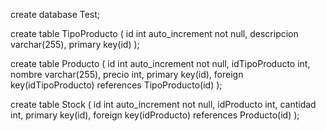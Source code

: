 create database Test;

create table TipoProducto (
id int auto_increment not null,
descripcion varchar(255),
primary key(id)
);

create table Producto (
id int auto_increment not null,
idTipoProducto int,
nombre varchar(255),
precio int,
primary key(id),
foreign key(idTipoProducto) references TipoProducto(id)
);

create table Stock (
id int auto_increment not null,
idProducto int,
cantidad int,
primary key(id),
foreign key(idProducto) references Producto(id)
);
